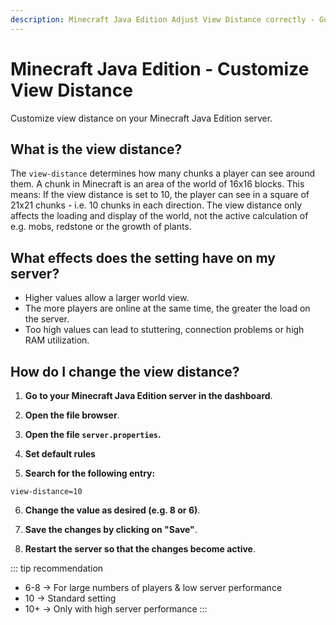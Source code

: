 ```yaml
---
description: Minecraft Java Edition Adjust View Distance correctly - Guide for Vanilla, Spigot, Bukkit, Paper, Folia, Purpur and Pufferfish Server to optimize performance and view distance.
---
```


# Minecraft Java Edition - Customize View Distance

Customize view distance on your Minecraft Java Edition server.

## What is the view distance?

The ```view-distance``` determines how many chunks a player can see around them. A chunk in Minecraft is an area of the world of 16x16 blocks. This means: If the view distance is set to 10, the player can see in a square of 21x21 chunks - i.e. 10 chunks in each direction. The view distance only affects the loading and display of the world, not the active calculation of e.g. mobs, redstone or the growth of plants.

## What effects does the setting have on my server?
- Higher values allow a larger world view.<br>
- The more players are online at the same time, the greater the load on the server.<br>
- Too high values can lead to stuttering, connection problems or high RAM utilization.

## How do I change the view distance?

1. <strong>Go to your Minecraft Java Edition server in the dashboard</strong>.

2. <strong>Open the file browser</strong>.

3. <strong>Open the file ```server.properties```.</strong>

4. <strong>Set default rules</strong>

5. <strong>Search for the following entry:</strong>

```
view-distance=10
```

6. <strong>Change the value as desired (e.g. 8 or 6)</strong>.

7. <strong>Save the changes by clicking on "Save"</strong>.

8. <strong>Restart the server so that the changes become active</strong>.

::: tip recommendation
- 6-8 → For large numbers of players & low server performance<br>
- 10 → Standard setting<br>
- 10+ → Only with high server performance
:::